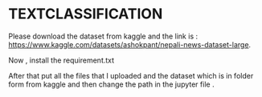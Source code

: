 # TEXTCLASSIFICATION

Please download the dataset from kaggle and the link is : https://www.kaggle.com/datasets/ashokpant/nepali-news-dataset-large. 

Now , install the requirement.txt

After that put all the files that I uploaded and the dataset which is in folder form from kaggle and then change the path in the jupyter file . 
